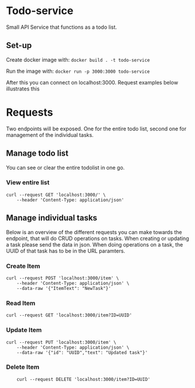 # Todo-service
Small API Service that functions as a todo list.

## Set-up
Create docker image with:
`docker build . -t todo-service`

Run the image with:
`docker run -p 3000:3000 todo-service`

After this you can connect on localhost:3000. Request examples below illustrates this

# Requests
Two endpoints will be exposed. One for the entire todo list, second one for management of the individual tasks.
## Manage todo list
You can see or clear the entire todolist in one go.
### View entire list
```
curl --request GET 'localhost:3000/' \
    --header 'Content-Type: application/json'
```
 
## Manage individual tasks
Below is an overview of the different requests you can make towards the endpoint, that will do CRUD operations on tasks. When creating or updating a task please send the data in json. When doing operations on a task, the UUID of that task has to be in the URL paramters.

### Create Item
```
curl --request POST 'localhost:3000/item' \
    --header 'Content-Type: application/json' \
    --data-raw '{"ItemText": "NewTask"}'
```
### Read Item
```
curl --request GET 'localhost:3000/item?ID=UUID'
```
### Update Item
```
curl --request PUT 'localhost:3000/item' \
    --header 'Content-Type: application/json' \
    --data-raw '{"id": "UUID","text": "Updated task"}'
```
### Delete Item
```
    curl --request DELETE 'localhost:3000/item?ID=UUID'
```
